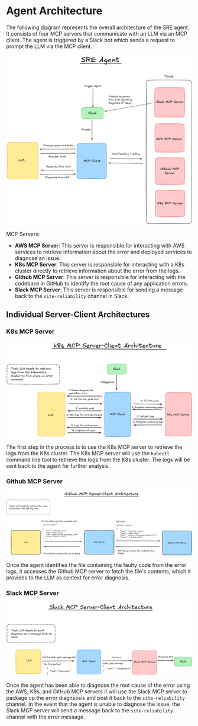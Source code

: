 # Agent Architecture

The following diagram represents the overall architecture of the SRE agent. It consists of four MCP servers that communicate with an LLM via an MCP client. The agent is triggered by a Slack bot which sends a request to prompt the LLM via the MCP client.

![agent-architecture](imgs/architecture/agent-architecture.png)

MCP Servers:

- **AWS MCP Server**: This server is responsible for interacting with AWS services to retrieve information about the error and deployed services to diagnose an issue.
- **K8s MCP Server**: This server is responsible for interacting with a K8s cluster directly to retrieve information about the error from the logs.
- **Github MCP Server**: This server is responsible for interacting with the codebase in GitHub to identify the root cause of any application errors.
- **Slack MCP Server**: This server is responsible for sending a message back to the `site-reliability` channel in Slack.

## Individual Server-Client Architectures

### K8s MCP Server

![k8s-server-client-architecture](imgs/architecture/k8s-server-client-architecture.png)

The first step in the process is to use the K8s MCP server to retrieve the logs from the K8s cluster. The K8s MCP server will use the `kubectl` command line tool to retrieve the logs from the K8s cluster. The logs will be sent back to the agent for further analysis.

### Github MCP Server

![github-server-client-message](imgs/architecture/github-mcp-server-client-architecture.png)

Once the agent identifies the file containing the faulty code from the error logs, it accesses the Github MCP server to fetch the file's contents, which it provides to the LLM as context for error diagnosis.

### Slack MCP Server

![slack-server-client-architecture](imgs/architecture/slack-server-client-architecture.png)

Once the agent has been able to diagnose the root cause of the error using the AWS, K8s, and GitHub MCP servers it will use the Slack MCP server to package up the error diagnsosis and post it back to the `site-reliability` channel. In the event that the agent is unable to diagnose the issue, the Slack MCP server will send a message back to the `site-reliability` channel with the error message.
